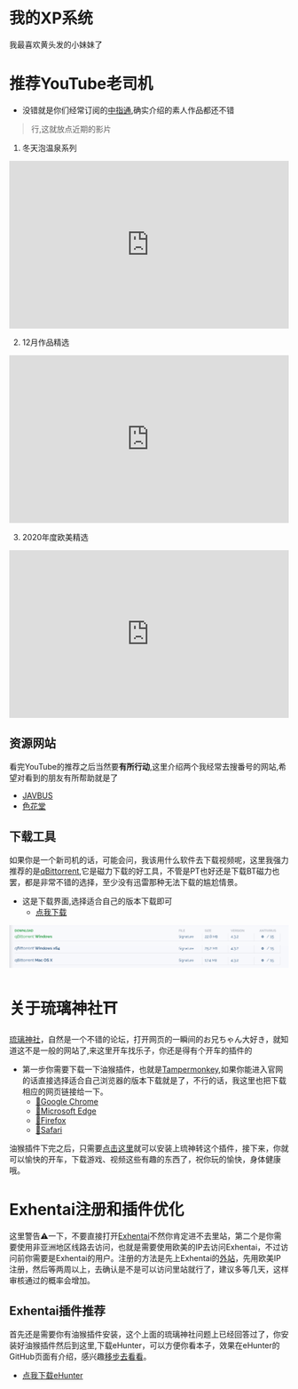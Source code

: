 # 我的XP系统

我最喜欢黄头发的小妹妹了

# 推荐YouTube老司机

- 没错就是你们经常订阅的[中指通](https://www.youtube.com/channel/UCYjB6uufPeHSwuHs8wovLjg),确实介绍的素人作品都还不错

> 行,这就放点近期的影片

1. 冬天泡温泉系列

<div style="position: relative; padding: 30% 45%;">
<iframe style="position: absolute; width: 100%; height: 100%; left: 0; top: 0;" src="https://www.youtube.com/embed/JNRoz8S5qWA" frameborder="no" scrolling="no"></iframe>
</div>


2. 12月作品精选

<div style="position: relative; padding: 30% 45%;">
<iframe style="position: absolute; width: 100%; height: 100%; left: 0; top: 0;" src="https://www.youtube.com/embed/OxR9A6ziwBU" frameborder="no" scrolling="no"></iframe>
</div>

3. 2020年度欧美精选

<div style="position: relative; padding: 30% 45%;">
<iframe style="position: absolute; width: 100%; height: 100%; left: 0; top: 0;" src="https://www.youtube.com/embed/Zg7p_L1ha44" frameborder="no" scrolling="no"></iframe>
</div>


## 资源网站

看完YouTube的推荐之后当然要**有所行动**,这里介绍两个我经常去搜番号的网站,希望对看到的朋友有所帮助就是了

- [JAVBUS](https://www.javbus.com/)
- [色花堂](https://www.sehuatang.net/index.php)

##  下载工具

如果你是一个新司机的话，可能会问，我该用什么软件去下载视频呢，这里我强力推荐的是[qBittorrent](https://www.qbittorrent.org/),它是磁力下载的好工具，不管是PT也好还是下载BT磁力也罢，都是非常不错的选择，至少没有迅雷那种无法下载的尴尬情景。



- 这是下载界面,选择适合自己的版本下载即可
  - [点我下载](https://www.fosshub.com/qBittorrent.html)

![img](https://raw.githubusercontent.com/yxh0/yxh0.github.io/master/docs/images/download.png)

# 关于琉璃神社⛩

[琉璃神社](https://www.liuli.app/)，自然是一个不错的论坛，打开网页的一瞬间的お兄ちゃん大好き，就知道这不是一般的网站了,来这里开车找乐子，你还是得有个开车的插件的

- 第一步你需要下载一下油猴插件，也就是[Tampermonkey](https://www.tampermonkey.net/),如果你能进入官网的话直接选择适合自己浏览器的版本下载就是了，不行的话，我这里也把下载相应的网页链接给一下。
  - [🔗Google Chrome](https://chrome.google.com/webstore/detail/tampermonkey/dhdgffkkebhmkfjojejmpbldmpobfkfo)
  - [🔗Microsoft Edge](https://microsoftedge.microsoft.com/addons/detail/tampermonkey/iikmkjmpaadaobahmlepeloendndfphd)
  - [🔗Firefox](https://addons.mozilla.org/en-US/firefox/addon/tampermonkey/)
  - [🔗Safari](https://apps.apple.com/us/app/tampermonkey/id1482490089)

油猴插件下完之后，只需要[点击这里](https://github.com/hoothin/UserScripts/raw/master/HacgGodTurn/HacgGodTurn.user.js)就可以安装上琉神转这个插件，接下来，你就可以愉快的开车，下载游戏、视频这些有趣的东西了，祝你玩的愉快，身体健康哦。

# Exhentai注册和插件优化

这里警告⚠一下，不要直接打开[Exhentai](https://exhentai.org/)不然你肯定进不去里站，第二个是你需要使用非亚洲地区线路去访问，也就是需要使用欧美的IP去访问Exhentai，不过访问前你需要是Exhentai的用户。注册的方法是先上Exhentai的[外站](http://e-hentai.org/)，先用欧美IP注册，然后等两周以上，去确认是不是可以访问里站就行了，建议多等几天，这样审核通过的概率会增加。



## Exhentai插件推荐

首先还是需要你有油猴插件安装，这个上面的琉璃神社问题上已经回答过了，你安装好油猴插件然后到这里,下载eHunter，可以方便你看本子，效果在eHunter的GitHub页面有介绍，感兴趣[移步去看看](https://github.com/hanFengSan/eHunter)。 

- [点我下载eHunter](https://openuserjs.org/scripts/alexchen/eHunter)

